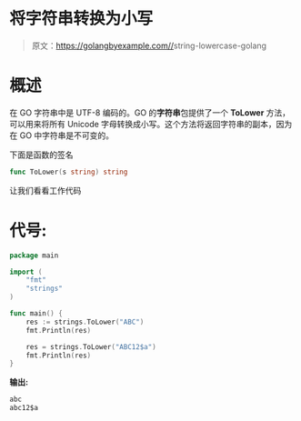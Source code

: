 # 将字符串转换为小写

> 原文：<https://golangbyexample.com//>string-lowercase-golang

# **概述**

在 GO 字符串中是 UTF-8 编码的。GO 的**字符串**包提供了一个 **ToLower** 方法，可以用来将所有 Unicode 字母转换成小写。这个方法将返回字符串的副本，因为在 GO 中字符串是不可变的。

下面是函数的签名

```go
func ToLower(s string) string
```

让我们看看工作代码

# **代号:**

```go
package main

import (
    "fmt"
    "strings"
)

func main() {
    res := strings.ToLower("ABC")
    fmt.Println(res)

    res = strings.ToLower("ABC12$a")
    fmt.Println(res)
}
```

**输出:**

```go
abc
abc12$a
```